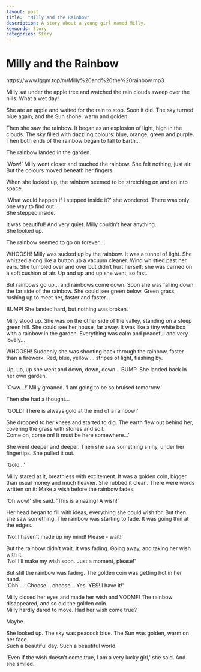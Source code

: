 ```yaml
---
layout: post
title:  "Milly and the Rainbow"
description: A story about a young girl named Milly.
keywords: Story 
categories: Story
---
```


# Milly and the Rainbow

<p>https://www.lgqm.top/m/Milly%20and%20the%20rainbow.mp3</p>

Milly sat under the apple tree and watched the rain clouds sweep over the hills. What a wet day!  

She ate an apple and waited for the rain to stop. Soon it did. The sky turned blue again, and the Sun shone, warm and golden.  

Then she saw the rainbow. It began as an explosion of light, high in the clouds.
The sky filled with dazzling colours: blue, orange, green and purple. Then both ends of the rainbow began to fall to Earth...

The rainbow landed in the garden.  

‘Wow!’ Milly went closer and touched the rainbow. She felt nothing, just air. But the colours moved beneath her fingers.  

When she looked up, the rainbow seemed to be stretching on and on into space.  

'What would happen if I stepped inside it?' she wondered. There was only one way to find out...  
She stepped inside.  

It was beautiful! And very quiet. Milly couldn’t hear anything.  
She looked up.  

The rainbow seemed to go on forever...  

WHOOSH! Milly was sucked up by the rainbow. It was a tunnel of light. She whizzed along like a button up a vacuum cleaner.
Wind whistled past her ears.
She tumbled over and over but didn’t hurt herself: she was carried on a soft cushion of air. Up and up and up she went, so fast.

But rainbows go up... and rainbows come down. Soon she was falling down the far side of the rainbow.
She could see green below. Green grass, rushing up to meet her, faster and faster...  

BUMP! She landed hard, but nothing was broken.  

Milly stood up.
She was on the other side of the valley, standing on a steep green hill.
She could see her house, far away. It was like a tiny white box with a rainbow in the garden.
Everything was calm and peaceful and very lovely...  


WHOOSH! Suddenly she was shooting back through the rainbow, faster than a firework. Red, blue, yellow ... stripes of light, flashing by.
  

Up, up, up she went and down, down, down... BUMP. She landed back in her own garden.  

'Oww...!’ Milly groaned. ‘I am going to be so bruised tomorrow.'  

Then she had a thought...  

'GOLD! There is always gold at the end of a rainbow!'  

She dropped to her knees and started to dig. The earth flew out behind her, covering the grass with stones and soil.  
Come on, come on! It must be here somewhere...'  

She went deeper and deeper. Then she saw something shiny, under her fingertips. She pulled it out.  

'Gold...'  

Milly stared at it, breathless with excitement. It was a golden coin, bigger than usual money and much heavier.
She rubbed it clean. There were words written on it:
Make a wish before the rainbow fades.  

'Oh wow!' she said. 'This is amazing! A wish!'  

Her head began to fill with ideas, everything she could wish for. But then she saw something.
The rainbow was starting to fade. It was going thin at the edges.  

'No! I haven't made up my mind! Please - wait!'  

But the rainbow didn't wait. It was fading. Going away, and taking her wish with it.  
'No! I’ll make my wish soon. Just a moment, please!'  

But still the rainbow was fading. The golden coin was getting hot in her hand.  
'Ohh....! Choose... choose... Yes. YES! I have it!'  

Milly closed her eyes and made her wish and VOOMF! The rainbow disappeared, and so did the golden coin.  
Milly hardly dared to move. Had her wish come true?  

Maybe.  

She looked up. The sky was peacock blue. The Sun was golden, warm on her face.  
Such a beautiful day. Such a beautiful world.  

'Even if the wish doesn't come true, I am a very lucky girl,' she said. And she smiled.
